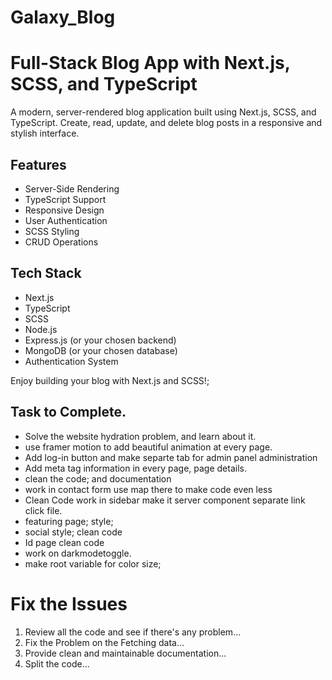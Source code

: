 
<!-- <<<<<<< HEAD -->
# Galaxy_Blog
# Full-Stack Blog App with Next.js, SCSS, and TypeScript

A modern, server-rendered blog application built using Next.js, SCSS, and TypeScript. Create, read, update, and delete blog posts in a responsive and stylish interface.

## Features

- Server-Side Rendering
- TypeScript Support
- Responsive Design
- User Authentication
- SCSS Styling
- CRUD Operations

## Tech Stack

- Next.js
- TypeScript
- SCSS
- Node.js
- Express.js (or your chosen backend)
- MongoDB (or your chosen database)
- Authentication System

Enjoy building your blog with Next.js and SCSS!;



## Task to Complete.

- Solve the website hydration problem, and learn about it. <br>
- use framer motion to add beautiful animation at every page. <br>
- Add log-in button and make separte tab for admin panel administration <br>
- Add meta tag information in every page, page details.<br>
- clean the code; and documentation<br>
- work in contact form use map there to make code even less<br>
- Clean Code work in sidebar make it server component separate link click file.<br>
- featuring page; style;<br>
- social style; clean code<br>
- Id page clean code<br>
- work on darkmodetoggle.<br>
- make root variable for color size;<br>


# Fix the Issues
1. Review all the code and see if there's any problem...
1. Fix the Problem on the Fetching data...
1. Provide clean and maintainable documentation...
1. Split the code...
